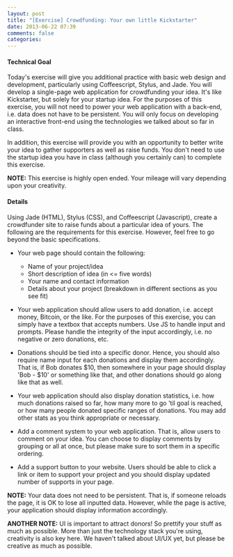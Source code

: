 ```yaml
---
layout: post
title: "[Exercise] Crowdfunding: Your own little Kickstarter"
date: 2013-06-22 07:39
comments: false
categories: 
---
```


#### Technical Goal
Today's exercise will give you additional practice with basic web design and development, particularly using Coffeescript, Stylus, and Jade. You will develop a single-page web application for crowdfunding your idea. It's like Kickstarter, but solely for your startup idea. For the purposes of this exercise, you will not need to power your web application with a back-end, i.e. data does not have to be persistent. You will only focus on developing an interactive front-end using the technologies we talked about so far in class.

In addition, this exercise will provide you with an opportunity to better write your idea to gather supporters as well as raise funds. You don't need to use the startup idea you have in class (although you certainly can) to complete this exercise.

**NOTE:** This exercise is highly open ended. Your mileage will vary depending upon your creativity.

#### Details

Using Jade (HTML), Stylus (CSS), and Coffeescript (Javascript), create a crowdfunder site to raise funds about a particular idea of yours. The following are the requirements for this exercise. However, feel free to go beyond the basic specifications.

- Your web page should contain the following:
	- Name of your project/idea
	- Short description of idea (in <= five words)
	- Your name and contact information
	- Details about your project (breakdown in different sections as you see fit)
	
- Your web application should allow users to add donation, i.e. accept money, Bitcoin, or the like. For the purposes of this exercise, you can simply have a textbox that accepts numbers. Use JS to handle input and prompts. Please handle the integrity of the input accordingly, i.e. no negative or zero donations, etc.

- Donations should be tied into a specific donor. Hence, you should also require name input for each donations and display them accordingly. That is, if Bob donates $10, then somewhere in your page should display 'Bob - $10' or something like that, and other donations should go along like that as well.

- Your web application should also display donation statistics, i.e. how much donations raised so far, how many more to go 'til goal is reached, or how many people donated specific ranges of donations. You may add other stats as you think appropriate or necessary.

- Add a comment system to your web application. That is, allow users to comment on your idea. You can choose to display comments by grouping or all at once, but please make sure to sort them in a specific ordering.

- Add a support button to your website. Users should be able to click a link or item to support your project and you should display updated number of supports in your page.

**NOTE:** Your data does not need to be persistent. That is, if someone reloads the page, it is OK to lose all inputted data. However, while the page is active, your application should display information accordingly.

**ANOTHER NOTE:** UI is important to attract donors! So prettify your stuff as much as possible. More than just the technology stack you're using, creativity is also key here. We haven't talked about UI/UX yet, but please be creative as much as possible.